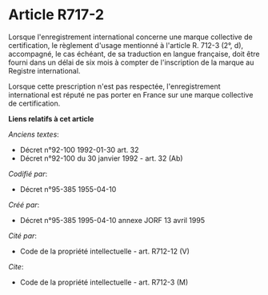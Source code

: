 # Article R717-2

Lorsque l'enregistrement international concerne une marque collective de certification, le règlement d'usage mentionné à
l'article R. 712-3 (2°, d), accompagné, le cas échéant, de sa traduction en langue française, doit être fourni dans un délai
de six mois à compter de l'inscription de la marque au Registre international.

Lorsque cette prescription n'est pas respectée, l'enregistrement international est réputé ne pas porter en France sur une
marque collective de certification.

**Liens relatifs à cet article**

_Anciens textes_:

  - Décret n°92-100 1992-01-30 art. 32
  - Décret n°92-100 du 30 janvier 1992 - art. 32 (Ab)

_Codifié par_:

  - Décret n°95-385 1955-04-10

_Créé par_:

  - Décret n°95-385 1995-04-10 annexe JORF 13 avril 1995

_Cité par_:

  - Code de la propriété intellectuelle - art. R712-12 (V)

_Cite_:

  - Code de la propriété intellectuelle - art. R712-3 (M)
